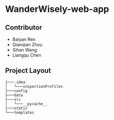 # WanderWisely-web-app

## Contributor
- Baiyan Ren
- Qianqian Zhou
- Sihan Wang
- Liangqu Chen

## Project Layout
```
├───.idea
│   └───inspectionProfiles
├───config
├───data
├───src
│   └───__pycache__
├───static
└───templates

```